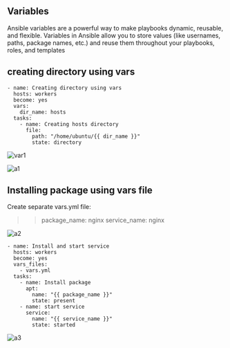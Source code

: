 ## Variables
Ansible variables are a powerful way to make playbooks dynamic, reusable, and flexible. Variables in Ansible allow you to store values (like usernames, paths, package names, etc.) and reuse them throughout your playbooks, roles, and templates

## creating directory using vars

```
- name: Creating directory using vars
  hosts: workers
  become: yes
  vars:
    dir_name: hosts
  tasks:
    - name: Creating hosts directory
      file:
        path: "/home/ubuntu/{{ dir_name }}"
        state: directory
```
![var1](https://github.com/user-attachments/assets/54fcb6ba-1470-49ab-ba49-f2bd0b8abd84)

![a1](https://github.com/user-attachments/assets/89888b3b-99e3-4d52-9d2b-c684eb45e2c0)

## Installing package using vars file

Create separate vars.yml file:
>>package_name: nginx
>>service_name: nginx

![a2](https://github.com/user-attachments/assets/8b4b485c-b8ac-4506-9110-ed286e1760ff)

```
- name: Install and start service
  hosts: workers
  become: yes
  vars_files:
    - vars.yml
  tasks:
    - name: Install package
      apt:
        name: "{{ package_name }}"
        state: present
    - name: start service
      service:
        name: "{{ service_name }}"
        state: started
```
![a3](https://github.com/user-attachments/assets/3e060f0c-f4b8-4afb-a82f-44655d78adfe)

